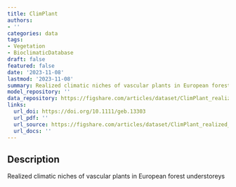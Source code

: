 ```yaml
---
title: ClimPlant
authors:
- ''
categories: data
tags:
- Vegetation
- BioclimaticDatabase
draft: false
featured: false
date: '2023-11-08'
lastmod: '2023-11-08'
summary: Realized climatic niches of vascular plants in European forest understoreys
model_repository: ''
data_repository: https://figshare.com/articles/dataset/ClimPlant_realized_climatic_niches_of_vascular_plants_in_European_forest_understoreys/12199628
links:
  url_doi: https://doi.org/10.1111/geb.13303
  url_pdf: ''
  url_source: https://figshare.com/articles/dataset/ClimPlant_realized_climatic_niches_of_vascular_plants_in_European_forest_understoreys/12199628
  url_docs: ''
---
```


## Description

Realized climatic niches of vascular plants in European forest understoreys

